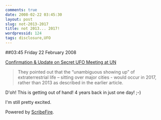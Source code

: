 ```yaml
---
comments: true
date: 2008-02-22 03:45:30
layout: post
slug: not-2013-2017
title: not 2013... 2017!
wordpressid: 124
tags: disclosure,UFO
---
```


##03:45 Friday 22 February 2008

[Confirmation & Update on Secret UFO Meeting at UN](http://www.opednews.com/articles/1/opedne_michael__080220_confirmation__26_updat.htm)   


> They pointed out that the “unambiguous showing up” of extraterrestrial life – sitting over major cities - would occur in 2017, rather than 2013 as described in the earlier article. 

D'oh! This is getting out of hand! 4 years back in just one day! ;-)  
  
I'm still pretty excited.  
  
  
  


Powered by [ScribeFire](http://scribefire.com/).
